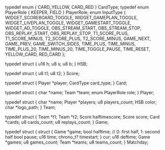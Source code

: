 typedef enum { CARD_YELLOW, CARD_RED } CardType;
typedef enum PlayerRole { KEEPER, FIELD } PlayerRole;
enum InputType {
        WIDGET_SCOREBOARD_TOGGLE, WIDGET_GAMEPLAN_TOGGLE,
        WIDGET_LIVEPLAN_TOGGLE, WIDGET_GAMESTART_TOGGLE, WIDGET_AD_TOGGLE,
        OBS_STREAM_START, OBS_STREAM_STOP, OBS_REPLAY_START, OBS_REPLAY_STOP,
        T1_SCORE_PLUS, T1_SCORE_MINUS, T2_SCORE_PLUS, T2_SCORE_MINUS,
        GAME_NEXT, GAME_PREV, GAME_SWITCH_SIDES,
        TIME_PLUS, TIME_MINUS, TIME_PLUS_20, TIME_MINUS_20,
        TIME_TOGGLE_PAUSE, TIME_RESET, YELLOW_CARD, RED_CARD
};

typedef struct {
        u16 h;
        u8 s;
        u8 b;
} HSB;

typedef struct {
        u8 t1;
        u8 t2;
} Score;

typedef struct {
		Player *player;
        CardType card_type;
} Card;

typedef struct {
        char *name;
		Team *team;
        enum PlayerRole role;
} Player;

typedef struct {
        char *name;
		Player *players;
		u8 players_count;
        HSB color;
        char *logo_path;
} Team;

typedef struct {
		Team *t1;
		Team *t2;
        Score halftimescore;
        Score score;
        Card *cards;
        u8 cards_count;
        u8 replays_count;
} Game;

typedef struct {
        struct {
				Game *game;
                bool halftime; // 0: first half, 1: second half
                bool pause;
                u16 time;
                chrono_t? timestart;
        } cur;
        u16 deftime;
        Game *games;
        u8 games_count;
        Team *teams;
        u8 teams_count;
} Matchday;

